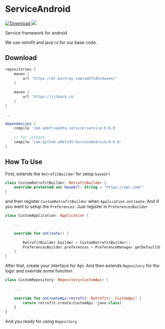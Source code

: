 # ServiceAndroid
[ ![Download](https://api.bintray.com/packages/adef145/maven/service/images/download.svg) ](https://bintray.com/adef145/maven/service/_latestVersion) [![](https://jitpack.io/v/adef145/ServiceAndroid.svg)](https://jitpack.io/#adef145/ServiceAndroid)

Service framework for android

We use retrofit and java rx for our base code.

## Download
```gradle
repositories {
    maven {
        url 'https://dl.bintray.com/adef145/maven/'
    }
    
    maven {
        url 'https://jitpack.io'
    }
}

...

dependencies {
    compile 'com.adefruandta.service:service:0.6.0'
    
    // for jitpack
    compile 'com.github.adef145:ServiceAndroid:0.6.0'
}
```

## How To Use
First, extends the `RetrofitBuilder` for setup `baseUrl`
```kotlin
class CustomRetrofitBuilder: RetrofitBuilder {
    override protected var baseUrl: String = "https://api.com/"
}
```
and then register `CustomRetrofitBuilder` when `Application.onCreate`. And if you want to setup the `Preferences`. Just register in `PreferencesBuilder`
```kotlin
class CustomApplication: Application {

    ...

    override fun onCreate() {
        ...
        RetrofitBuilder.builder = CustomRetrofitBuilder()
        PreferencesBuilder.preferences = PreferenceManager.getDefaultSharedPreferences(this)
    }
}
```

After that, create your interface for Api. And then extends `Repository` for the logic and override some function.
```kotlin
class CustomRepository: Repository<CustomApi> {
    
    ...
    
    override fun onCreateApi(retrofit: Retrofit): CustomApi? {
        return retrofit.create(CustomApi::java.class)
    }
}
```
And you ready for using `Repository`
